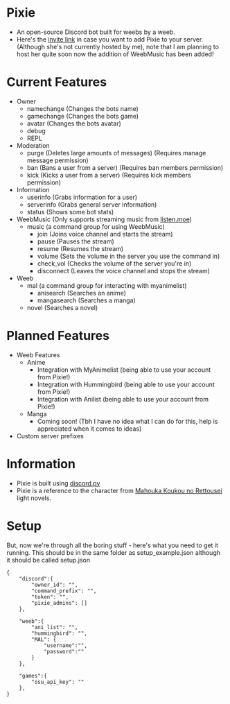 # Pixie
* An open-source Discord bot built for weebs by a weeb.
* Here's the [invite link](https://discordapp.com/oauth2/authorize?client_id=175319652073734144&scope=bot&permissions=536083519) in case you want to add Pixie to your server. (Although she's not currently hosted by me), note that I am planning to host her quite soon now the addition of WeebMusic has been added!

# Current Features
* Owner
  * namechange (Changes the bots name)
  * gamechange (Changes the bots game)
  * avatar (Changes the bots avatar)
  * debug
  * REPL
* Moderation
  * purge (Deletes large amounts of messages) (Requires manage message permission)
  * ban (Bans a user from a server) (Requires ban members permission)
  * kick (Kicks a user from a server) (Requires kick members permission)
* Information
  * userinfo (Grabs information for a user)
  * serverinfo (Grabs general server information)
  * status (Shows some bot stats)
* WeebMusic (Only supports streaming music from [listen.moe](https://listen.moe))
  * music (a command group for using WeebMusic)
    * join (Joins voice channel and starts the stream)
    * pause (Pauses the stream)
    * resume (Resumes the stream)
    * volume (Sets the volume in the server you use the command in)
    * check_vol (Checks the volume of the server you're in)
    * disconnect (Leaves the voice channel and stops the stream)
* Weeb
  * mal (a command group for interacting with myanimelist)
    * anisearch (Searches an anime)
    * mangasearch (Searches a manga)
  * novel (Searches a novel)


# Planned Features
* Weeb Features
  * Anime
    * Integration with MyAnimelist (being able to use your account from Pixie!)
    * Integration with Hummingbird (being able to use your account from Pixie!)
    * Integration with Anilist (being able to use your account from Pixie!)
  * Manga
    * Coming soon! (Tbh I have no idea what I can do for this, help is appreciated when it comes to ideas)
* Custom server prefixes


# Information
* Pixie is built using [discord.py](https://github.com/Rapptz/discord.py/)
* Pixie is a reference to the character from [Mahouka Koukou no Rettousei](http://www.novelupdates.com/series/mahouka-koukou-no-rettousei/) light novels.

# Setup

But, now we're through all the boring stuff - here's what you need to get it running. This should be in the same folder as setup_example.json although it should be called setup.json
```
{
    "discord":{
        "owner_id": "",
        "command_prefix": "",
        "token": "",
        "pixie_admins": []
    },

    "weeb":{
        "ani_list": "",
        "hummingbird": "",
        "MAL": {
            "username":"",
            "password":""
        }
    },

    "games":{
        "osu_api_key": ""
    },
}
```
